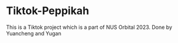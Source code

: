 # Tiktok-Peppikah
This is a Tiktok project which is a part of NUS Orbital 2023. Done by Yuancheng and Yugan 
